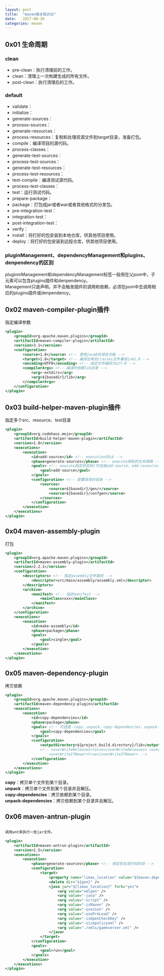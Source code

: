 ```yaml
---
layout: post
title:  "maven相关知识点"
date:   2017-08-28
categories: maven
---
```


## 0x01 生命周期

### clean
* pre-clean：执行清理前的工作。
* clean：清理上一次构建生成的所有文件。
* post-clean：执行清理后的工作。

### default
* validate：
* initialize：
* generate-sources：
* process-sources：
* generate-resources：
* process-resources：复制和处理资源文件到target目录，准备打包。
* compile：编译项目的源代码。
* process-classes：
* generate-test-sources：
* process-test-sources：
* generate-test-resources：
* process-test-resources：
* test-compile：编译测试源代码。
* process-test-classes：
* test：运行测试代码。
* prepare-package：
* package：打包成jar或者war或者其他格式的分发包。
* pre-integration-test：
* integration-test：
* post-integration-test：
* verify：
* install：将打好的包安装到本地仓库，供其他项目使用。
* deploy：将打好的包安装到远程仓库，供其他项目使用。

### pluginManagement、dependencyManagement和plugins、denpendency的区别
pluginmManagement和dependencyManagement标签一般用在父pom中，子元素可以包含plugins插件和denpendency。<br>
Management只是声明，并不会触发插件的调用和依赖，必须在pom中去调用相应的plugins插件或denpendency。

## 0x02 maven-compiler-plugin插件

指定编译参数

```xml
<plugin>
	<groupId>org.apache.maven.plugins</groupId>
	<artifactId>maven-compiler-plugin</artifactId>
	<version>3.1</version>
	<configuration>
		<source>1.8</source> <!-- 使用java8的语言功能 --> 
		<target>1.8</target> <!-- 编译出来的classes文件兼容jvm1.8 --> 
		<encoding>UTF8</encoding> <!-- 指定文件编码为utf-8 -->
		<compilerArgs> <!-- 编译时依赖lib目录 -->
			<arg>-extdirs</arg>
			<arg>${basedir}/lib</arg>
		</compilerArgs>
	</configuration>
</plugin>
```

## 0x03 build-helper-maven-plugin插件

指定多个src、resource、test目录

```xml
<plugin>
	<groupId>org.codehaus.mojo</groupId>
	<artifactId>build-helper-maven-plugin</artifactId>
	<version>1.8</version>
	<executions>
		<execution>
			<id>add-source</id> <!-- execution的id -->
			<phase>generate-sources</phase> <!-- execute绑到的生命周期 -->
			<goals> <!-- execute指定的目标(可选值add-source、add-resource、add-test-source) -->
				<goal>add-source</goal>
			</goals>
			<configuration> <!-- 配置具体的目录 -->
				<sources>
					<source>${basedir}/gen/</source>
					<source>${basedir}/confgen</source>
				</sources>
			</configuration>
		</execution>
	</executions>
</plugin>
```

## 0x04 maven-assembly-plugin

打包

```xml
<plugin>
	<groupId>org.apache.maven.plugins</groupId>
	<artifactId>maven-assembly-plugin</artifactId>
	<version>2.2.1</version>
	<configuration>
		<descriptors> <!-- 指定assembly文件路径 -->
			<descriptor>src/main/assembly/assembly.xml</descriptor>
		</descriptors>
		<archive> 
			<manifest> <!-- 指定manifest -->
				<mainClass>xxx</mainClass>
			</manifest>
		</archive>
	</configuration>
	<executions>
		<execution>
			<id>make-assembly</id>
			<phase>package</phase>
			<goals>
				<goal>single</goal>
			</goals>
		</execution>
	</executions>
</plugin>
```

## 0x05 maven-dependency-plugin

拷贝依赖

```xml
<plugin>
	<groupId>org.apache.maven.plugins</groupId>
	<artifactId>maven-dependency-plugin</artifactId>
	<executions>
		<execution>
			<id>copy-dependencies</id>
			<phase>package</phase>
			<goals> <!-- 可选值：copy、unpack、copy-dependencies、unpack-dependencies-->
				<goal>copy-dependencies</goal>
			</goals>
			<configuration>
				<outputDirectory>${project.build.directory}/lib</outputDirectory>
				<!-- <overWriteReleases>false</overWriteReleases> <overWriteSnapshots>true</overWriteSnapshots> 
					<overWriteIfNewer>true</overWriteIfNewer> -->
			</configuration>
		</execution>
	</executions>
</plugin>	
```

__copy__：拷贝单个文件到某个目录。<br>
__unpack__：拷贝单个文件到某个目录并且解压。<br>
__copy-dependencies__：拷贝依赖到某个目录。<br>
__unpack-dependencies__：拷贝依赖到某个目录并且解压。<br>

## 0x06 maven-antrun-plugin

```xml

调用ant来执行一些jar文件。

<plugin>
	<artifactId>maven-antrun-plugin</artifactId>
	<version>1.5</version>
	<executions>
		<execution>
			<phase>generate-sources</phase> <!-- 绑定到生成代码阶段 -->
			<configuration>
				<target>
					<property name="limax_location" value="${maven.dependency.com.ledo.kof.limax.jar.path}"/> <!-- 找到maven依赖的地址 -->
					<delete dir="${gen}" />
					<java jar="${limax_location}" fork="yes">
						<arg value="xmlgen" />
						<arg value="-java" />
						<arg value="-script" />
						<arg value="-isMaven" />
						<arg value="-useJson" />
						<arg value="-usePreLoad" />
						<arg value="-isOpenCheckKey" />
						<arg value="-sizepolicyxml" />
						<arg value="./xmls/gameserver.xml" />
					</java>
				</target>
			</configuration>
			<goals>
				<goal>run</goal>
			</goals>
		</execution>
	</executions>
</plugin>
```
